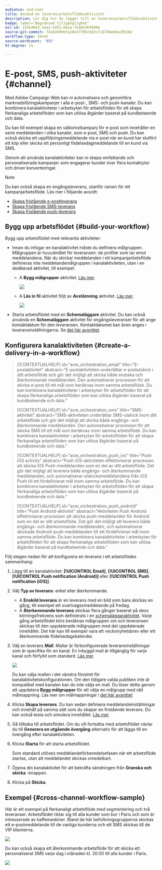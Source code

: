 ```yaml
---
audience: end-user
title: Använd en leveransarbetsflödesaktivitet
description: Lär dig hur du lägger till en leveransarbetsflödesaktivitet (e-post, push, SMS)
badge: label="Begränsad tillgänglighet"
exl-id: 155b40e2-1aa2-4251-bbaa-7e16e36f649e
source-git-commit: 74102899efa10e37705cbd3c7c6796eb6ac0b18e
workflow-type: tm+mt
source-wordcount: '892'
ht-degree: 1%

---
```


# E-post, SMS, push-aktiviteter {#channel}

Med Adobe Campaign Web kan ni automatisera och genomföra marknadsföringskampanjer i alla e-post-, SMS- och push-kanaler. Du kan kombinera kanalaktiviteter i arbetsytan för arbetsflöden för att skapa flerkanaliga arbetsflöden som kan utlösa åtgärder baserat på kundbeteende och data.

Du kan till exempel skapa en välkomstkampanj för e-post som innehåller en serie meddelanden i olika kanaler, som e-post, SMS och push. Du kan också skicka ett uppföljningsmeddelande via e-post när en kund har slutfört ett köp eller skicka ett personligt födelsedagmeddelande till en kund via SMS.

Genom att använda kanalaktiviteter kan ni skapa omfattande och personaliserade kampanjer som engagerar kunder över flera kontaktytor och driver konverteringar.

>[!NOTE]
>
>Du kan också skapa en engångsleverans, utanför ramen för ett kampanjarbetsflöde. Läs mer i följande avsnitt:
>* [Skapa fristående e-postleverans](../../email/create-email.md)
>* [Skapa fristående SMS-leverans](../../sms/create-sms.md)
>* [Skapa fristående push-leverans](../../push/create-push.md)

## Bygg upp arbetsflödet {#build-your-workflow}

Bygg upp arbetsflödet med relevanta aktiviteter:

* Innan du infogar en kanalaktivitet måste du definiera målgruppen. Målgruppen är huvudmålet för leveransen: de profiler som tar emot meddelandena. När du skickar meddelanden i ett kampanjarbetsflöde definieras inte meddelandemålgruppen i kanalaktiviteten, utan i en dedikerad aktivitet, till exempel:

   * A **Bygg målgrupper** aktivitet. [Läs mer](build-audience.md).

     ![](../../msg/assets/add-delivery-in-wf.png)

   * A **Läs in fil** aktivitet följt av **Avstämning** aktivitet. [Läs mer](load-file.md).

     ![](../assets/workflow-reconciliation-criteria.png)



* Starta arbetsflödet med en **Schemaläggare** aktivitet. Du kan också använda en **Schemaläggare** aktivitet för engångsleveranser för att ange kontaktdatum för den leveransen. Kontaktdatumet kan även anges i leveransinställningarna. Se [det här avsnittet](scheduler.md).


## Konfigurera kanalaktiviteten {#create-a-delivery-in-a-workflow}

>[!CONTEXTUALHELP]
>id="acw_orchestration_email"
>title="E-postaktivitet"
>abstract="E-postaktiviteten underlättar e-postutskick i ditt arbetsflöde och gör det möjligt att skicka både enstaka och återkommande meddelanden. Den automatiserar processen för att skicka e-post till ett mål som beräknas inom samma arbetsflöde. Du kan kombinera kanalaktiviteter i arbetsytan för arbetsflöden för att skapa flerkanaliga arbetsflöden som kan utlösa åtgärder baserat på kundbeteende och data."

>[!CONTEXTUALHELP]
>id="acw_orchestration_sms"
>title="SMS-aktivitet"
>abstract="SMS-aktiviteten underlättar SMS-utskick inom ditt arbetsflöde och gör det möjligt att skicka både engångs- och återkommande meddelanden. Den automatiserar processen för att skicka SMS till ett mål som beräknas inom samma arbetsflöde. Du kan kombinera kanalaktiviteter i arbetsytan för arbetsflöden för att skapa flerkanaliga arbetsflöden som kan utlösa åtgärder baserat på kundbeteende och data."

>[!CONTEXTUALHELP]
>id="acw_orchestration_push_ios"
>title="Push iOS activity"
>abstract="Push iOS-aktiviteten effektiviserar processen att skicka iOS Push-meddelanden som en del av ditt arbetsflöde. Det gör det möjligt att leverera både engångs- och återkommande meddelanden, och automatiserar utskicksmeddelandena från iOS Push till ett fördefinierat mål inom samma arbetsflöde. Du kan kombinera kanalaktiviteter i arbetsytan för arbetsflöden för att skapa flerkanaliga arbetsflöden som kan utlösa åtgärder baserat på kundbeteende och data."

>[!CONTEXTUALHELP]
>id="acw_orchestration_push_android"
>title="Push Android-aktivitet"
>abstract="Aktiviteten Push Android effektiviserar processen att skicka push-meddelanden för Android som en del av ditt arbetsflöde. Det gör det möjligt att leverera både engångs- och återkommande meddelanden, och automatiserar skickade Android-push-meddelanden till ett fördefinierat mål inom samma arbetsflöde. Du kan kombinera kanalaktiviteter i arbetsytan för arbetsflöden för att skapa flerkanaliga arbetsflöden som kan utlösa åtgärder baserat på kundbeteende och data."

Följ stegen nedan för att konfigurera en leverans i ett arbetsflödes sammanhang:

1. Lägg till en kanalaktivitet: **[!UICONTROL Email]**, **[!UICONTROL SMS]**, **[!UICONTROL Push notification (Android)]** eller **[!UICONTROL Push notification (iOS)]**.

1. Välj **Typ av leverans**: enkel eller återkommande.

   * A **Enskild leverans** är en leverans med en bild som bara skickas en gång, till exempel ett svartvagssmeddelande på fredag.
   * A **Återkommande leverans** skickas flera gånger baserat på dess körningsfrekvens som definierats i en [schemaläggaraktivitet](scheduler.md). Varje gång arbetsflödet körs beräknas målgruppen om och leveransen skickas till den uppdaterade målgruppen med det uppdaterade innehållet. Det här kan till exempel vara ett veckonyhetsbrev eller ett återkommande födelsedagskalender.

1. Välj en leverans **Mall**. Mallar är förkonfigurerade leveransinställningar som är specifika för en kanal. En inbyggd mall är tillgänglig för varje kanal och förfylld som standard. [Läs mer](../../msg/delivery-template.md)

   ![](../assets/delivery-activity-in-wf.png)

   Du kan välja mallen i det vänstra fönstret för kanalaktivitetskonfigurationen. Om den tidigare valda publiken inte är kompatibel med kanalen kan du inte välja en mall. Du löser detta genom att uppdatera **Bygg målgrupper** för att välja en målgrupp med rätt målmappning. Läs mer om målmappningar i [det här avsnittet](../../audience/targeting-dimensions.md)

1. Klicka **Skapa leverans**. Du kan sedan definiera meddelandeinställningar och innehåll på samma sätt som du skapar en fristående leverans. Du kan också testa och simulera innehållet. [Läs mer](../../msg/gs-messages.md)

1. Gå tillbaka till arbetsflödet. Om du vill fortsätta med arbetsflödet växlar du till **Generera en utgående övergång** alternativ för att lägga till en övergång efter kanalaktiviteten.

1. Klicka **Starta** för att starta arbetsflödet.

   Som standard utlöses meddelandeförberedelsefasen när ett arbetsflöde startas, utan att meddelandet skickas omedelbart.

1. Öppna din kanalaktivitet för att bekräfta sändningen från **Granska och skicka** -knappen.

1. Klicka på **Skicka**.

## Exempel {#cross-channel-workflow-sample}

Här är ett exempel på flerkanaligt arbetsflöde med segmentering och två leveranser. Arbetsflödet riktar sig till alla kunder som bor i Paris och som är intresserade av kaffemaskiner. Bland de här befolkningsgrupperna skickas ett e-postmeddelande till de vanliga kunderna och ett SMS skickas till de VIP klienterna.

![](../assets/workflow-channel-example.png)

<!--
description, which use case you can perform (common other activities that you can link before of after the activity)

how to add and configure the activity

example of a configured activity within a workflow
The Email delivery activity allows you to configure the sending an email in a workflow. 

-->

Du kan också skapa ett återkommande arbetsflöde för att skicka ett personaliserat SMS varje dag i månaden kl. 20.00 till alla kunder i Paris.

![](../assets/workflow-channel-example2.png)

<!-- Scheduled emails available?

This can be a single send email and sent just once, or it can be a recurring email.
* Single send emails are standard emails, sent once.
* Recurring emails allow you to send the same email multiple times to different targets over a defined period. You can aggregate the deliveries per period in order to get reports that correspond to your needs.

When linked to a scheduler, you can define recurring emails.
Email recipients are defined upstream of the activity in the same workflow, via an Audience targeting activity.

-->


<!--The message preparation is triggered according to the workflow execution parameters. From the message dashboard, you can select whether to request or not a manual confirmation to send the message (required by default). You can start the workflow manually or place a scheduler activity in the workflow to automate execution.-->
